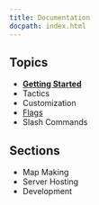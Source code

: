 ```yaml
---
title: Documentation
docpath: index.html
---
```


## Topics
- **[Getting Started](/documentation/getting_started)**
- Tactics
- Customization
- [Flags](/documentation/flags)
- Slash Commands

## Sections
- Map Making
- Server Hosting
- Development
